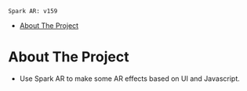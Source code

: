 `Spark AR: v159`
- [About The Project](#about-the-project)

# About The Project
- Use Spark AR to make some AR effects based on UI and Javascript.